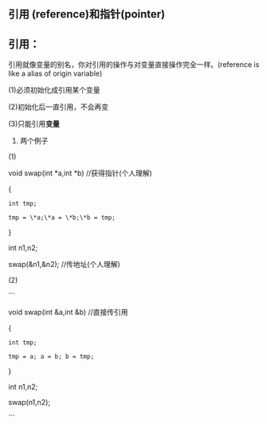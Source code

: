 ## 引用 \(reference\)和指针\(pointer\)

## 引用：

引用就像变量的别名，你对引用的操作与对变量直接操作完全一样。\(reference is like a alias of origin variable\)

\(1\)必须初始化成引用某个变量

\(2\)初始化后一直引用，不会再变

\(3\)只能引用**变量**

1. 两个例子

\(1\)

void swap\(int \*a,int \*b\) //获得指针\(个人理解\)

{

```
int tmp; 

tmp = \*a;\*a = \*b;\*b = tmp; 
```

}

int n1,n2;

swap\(&n1,&n2\);  //传地址\(个人理解\)



\(2\)

\`\`\`

void swap\(int &a,int &b\)  //直接传引用

{

```
int tmp; 

tmp = a; a = b; b = tmp; 
```

}

int n1,n2;

swap\(n1,n2\);

\`\`\`

